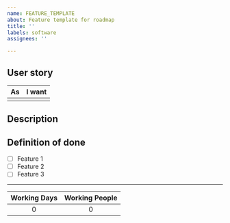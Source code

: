 ```yaml
---
name: FEATURE_TEMPLATE
about: Feature template for roadmap
title: ''
labels: software
assignees: ''

---
```


## User story

| As | I want | 
|:---:|:-----:|
| <!--- e.g lambda user --> | <!--- e.g know lycanite --> |

## Description

<!--- Description  -->

## Definition of done

- [ ] Feature 1
- [ ] Feature 2
- [ ] Feature 3

----

| Working Days    | Working People |
|:---------------:|:--------------:|
| 0               | 0              |
